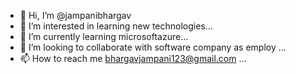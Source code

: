 - 👋 Hi, I’m @jampanibhargav
- 👀 I’m interested in learning new technologies...
- 🌱 I’m currently learning  microsoftazure...
- 💞️ I’m looking to collaborate with software company as employ ...
- 📫 How to reach me bhargavjampani123@gmail.com ...

<!---
jampanibhargav/jampanibhargav is a ✨ special ✨ repository because its `README.md` (this file) appears on your GitHub profile.
You can click the Preview link to take a look at your changes.
--->

